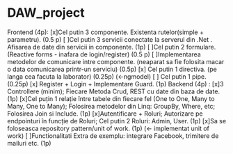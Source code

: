 # DAW_project

Frontend (4p):
 [x]Cel putin 3 componente. Existenta rutelor(simple + parametru). (0.5 p)
 [ ]Cel putin 3 servicii conectate la serverul din .Net . Afisarea de date din servicii in componente. (1p)
 [ ]Cel putin 2 formulare. (Reactive forms - inafara de login/register) (0.5 p)
 [ ]Implementarea metodelor de comunicare intre componente. (neaparat sa fie folosita macar o data comunicarea printr-un serviciu) (0.5p)
 [x] Cel putin 1 directiva. (pe langa cea facuta la laborator) (0.25p) (<-ngmodel)
 [ ] Cel putin 1 pipe. (0.25p)
 [x] Register + Login + Implementare Guard. (1p) 
Backend (4p) :
 [x]3 Controllere (minim); Fiecare Metoda Crud, REST cu date din baza de date. (1p)
 [x]Cel puțin 1 relație între tabele din fiecare fel (One to One, Many to Many, One to Many); Folosirea metodelor din Linq: GroupBy, Where, etc; Folosirea Join si Include. (1p)
 [x]Autentificare + Roluri; Autorizare pe endpointuri în funcție de Roluri; Cel putin 2 Roluri: Admin, User. (1p)
 [x]Sa se foloseasca repository pattern/unit of work. (1p) (<- implementat unit of work)
 [ ]Functionalitati Extra de exemplu: integrare Facebook, trimitere de mailuri etc. (1p)
